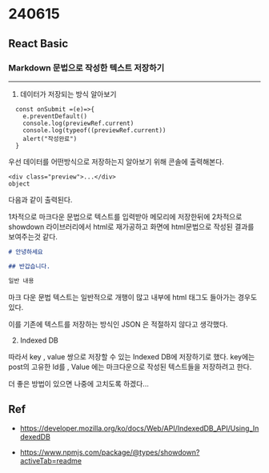 # 240615

## React Basic

### Markdown 문법으로 작성한 텍스트 저장하기 

---

1. 데이터가 저장되는 방식 알아보기 

```tsx
  const onSubmit =(e)=>{
    e.preventDefault()
    console.log(previewRef.current)
    console.log(typeof((previewRef.current))
    alert("작성완료")
  }
```
우선 데이터를 어떤방식으로 저장하는지 알아보기 위해 콘솔에 출력해본다.

```console
<div class="preview">...</div> 
object
```
다음과 같이 출력된다.

1차적으로 마크다운 문법으로 텍스트를 입력받아 메모리에 저장한뒤에
2차적으로 showdown 라이브러리에서 html로 재가공하고
화면에 html문법으로 작성된 결과를 보여주는것 같다. 

```md
# 안녕하세요

## 반갑습니다. 

일반 내용 
```
마크 다운 문법 텍스트는 일반적으로 개행이 많고 내부에 html 태그도 들아가는 경우도 있다.

이를 기존에 텍스트를 저장하는 방식인 JSON 은 적절하지 않다고 생각했다. 


2. Indexed DB

따라서 key , value 쌍으로 저장할 수 있는 Indexed DB에 저장하기로 했다.
key에는 post의 고유한 Id를 , Value 에는 마크다운으로 작성된 텍스트들을 저장하려고 한다.

더 좋은 방법이 있으면 나중에 고치도록 하겠다...


## Ref
- https://developer.mozilla.org/ko/docs/Web/API/IndexedDB_API/Using_IndexedDB

- https://www.npmjs.com/package/@types/showdown?activeTab=readme
